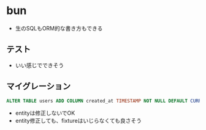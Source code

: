 # bun

- 生のSQLもORM的な書き方もできる

## テスト

- いい感じでできそう

## マイグレーション

```sql
ALTER TABLE users ADD COLUMN created_at TIMESTAMP NOT NULL DEFAULT CURRENT_TIMESTAMP();
```

- entityは修正しないでOK
- entity修正しても、fixtureはいじらなくても良さそう
